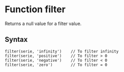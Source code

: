 # Function filter

Returns a null value for a filter value. 

## Syntax
```
filter(serie, 'infinity')    // To filter infinity
filter(serie, 'positive')    // To filter > 0
filter(serie, 'negative')    // To filter < 0
filter(serie, 'zero')        // To filter = 0 
```